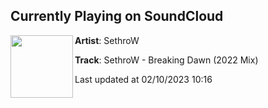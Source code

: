 ## Currently Playing on SoundCloud

[<img align="left" width="100" src="https://i1.sndcdn.com/artworks-QmvzVeK4ZSMVWFo1-BcLqfA-t500x500.jpg">](https://soundcloud.com/sethrow/sethrow-breaking-dawn-2022-mix-free-download)

**Artist**: SethroW 

**Track**: SethroW - Breaking Dawn (2022 Mix)

Last updated at 02/10/2023 10:16
